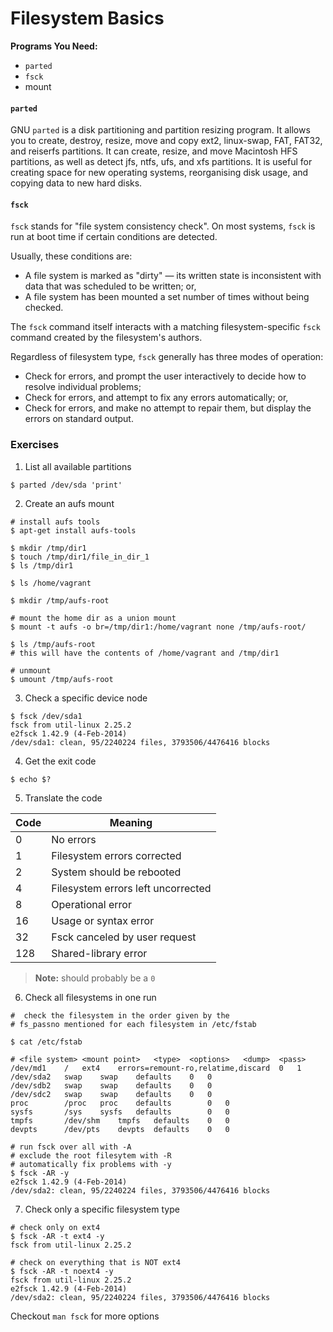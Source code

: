 # Filesystem Basics

**Programs You Need:**

- `parted`
- `fsck`
-  mount

#### `parted`

GNU `parted` is a disk partitioning and partition resizing program. It allows 
you to create, destroy, resize, move and copy ext2, linux-swap, FAT, FAT32, 
and reiserfs partitions. It can create, resize, and move Macintosh HFS 
partitions, as well as detect jfs, ntfs, ufs, and xfs partitions. It is useful 
for creating space for new operating systems, reorganising disk usage, and 
copying data to new hard disks.


#### `fsck`

`fsck` stands for "file system consistency check". On most systems, `fsck` is 
run at boot time if certain conditions are detected. 

Usually, these conditions are:

- A file system is marked as "dirty" — its written state is inconsistent with 
data that was scheduled to be written; or,
- A file system has been mounted a set number of times without being checked.

The `fsck` command itself interacts with a matching filesystem-specific `fsck` 
command created by the filesystem's authors. 

Regardless of filesystem type, `fsck` generally has three modes of operation:

- Check for errors, and prompt the user interactively to decide how to resolve 
individual problems;
- Check for errors, and attempt to fix any errors automatically; or,
- Check for errors, and make no attempt to repair them, but display the errors 
on standard output.

### Exercises

1. List all available partitions

```console
$ parted /dev/sda 'print'
```

2. Create an aufs mount

```console
# install aufs tools
$ apt-get install aufs-tools

$ mkdir /tmp/dir1
$ touch /tmp/dir1/file_in_dir_1
$ ls /tmp/dir1

$ ls /home/vagrant

$ mkdir /tmp/aufs-root

# mount the home dir as a union mount
$ mount -t aufs -o br=/tmp/dir1:/home/vagrant none /tmp/aufs-root/

$ ls /tmp/aufs-root
# this will have the contents of /home/vagrant and /tmp/dir1

# unmount
$ umount /tmp/aufs-root
```

3. Check a specific device node

```console
$ fsck /dev/sda1
fsck from util-linux 2.25.2
e2fsck 1.42.9 (4-Feb-2014)
/dev/sda1: clean, 95/2240224 files, 3793506/4476416 blocks
```

4. Get the exit code

```console
$ echo $?
```

5. Translate the code

| Code | Meaning                            |
|------|------------------------------------|
|    0 | No errors                          |
|    1 | Filesystem errors corrected        |
|    2 | System should be rebooted          |
|    4 | Filesystem errors left uncorrected |
|    8 | Operational error                  |
|   16 | Usage or syntax error              |
|   32 | Fsck canceled by user request      |
|  128 | Shared-library error               |

> **Note:** should probably be a `0`

6. Check all filesystems in one run

```console
#  check the filesystem in the order given by the 
# fs_passno mentioned for each filesystem in /etc/fstab

$ cat /etc/fstab

# <file system>	<mount point>	<type>	<options>	<dump>	<pass>
/dev/md1	/	ext4	errors=remount-ro,relatime,discard	0	1
/dev/sda2	swap	swap	defaults	0	0
/dev/sdb2	swap	swap	defaults	0	0
/dev/sdc2	swap	swap	defaults	0	0
proc		/proc	proc	defaults		0	0
sysfs		/sys	sysfs	defaults		0	0
tmpfs		/dev/shm	tmpfs	defaults	0	0
devpts		/dev/pts	devpts	defaults	0	0

# run fsck over all with -A
# exclude the root filesytem with -R
# automatically fix problems with -y
$ fsck -AR -y
e2fsck 1.42.9 (4-Feb-2014)
/dev/sda2: clean, 95/2240224 files, 3793506/4476416 blocks
```

7. Check only a specific filesystem type

```console
# check only on ext4
$ fsck -AR -t ext4 -y
fsck from util-linux 2.25.2

# check on everything that is NOT ext4
$ fsck -AR -t noext4 -y
fsck from util-linux 2.25.2
e2fsck 1.42.9 (4-Feb-2014)
/dev/sda2: clean, 95/2240224 files, 3793506/4476416 blocks
```


Checkout `man fsck` for more options
